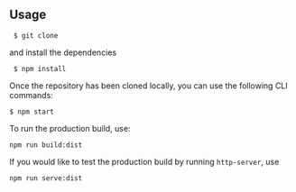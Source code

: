 ## Usage
```
 $ git clone
```

and install the dependencies

```
 $ npm install
```

Once the repository has been cloned locally, you can use the following CLI commands:

```
$ npm start
```

To run the production build, use:

```
npm run build:dist
```

If you would like to test the production build by running `http-server`, use

```
npm run serve:dist
```